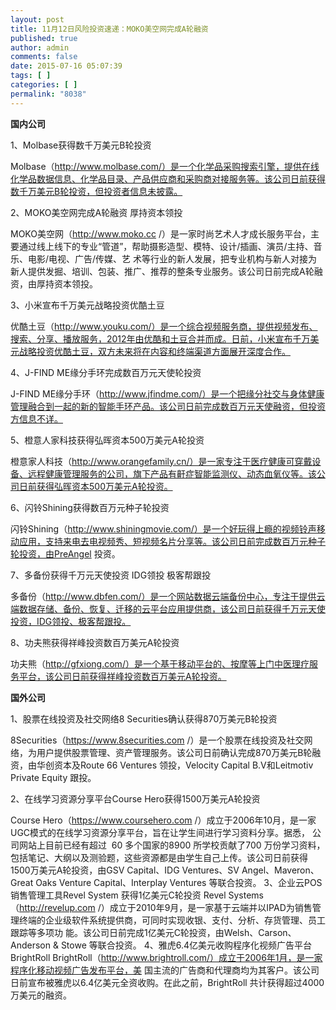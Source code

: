 ```yaml
---
layout: post
title: 11月12日风险投资速递：MOKO美空网完成A轮融资
published: true
author: admin
comments: false
date: 2015-07-16 05:07:39
tags: [ ]
categories: [ ]
permalink: "8038"
---
```



**国内公司**

1、Molbase获得数千万美元B轮投资

Molbase（http://www.molbase.com/）是一个化学品采购搜索引擎，提供在线化学品数据信息、化学品目录、产品供应商和采购商对接服务等。该公司日前获得数千万美元B轮投资，但投资者信息未披露。

2、MOKO美空网完成A轮融资 厚持资本领投

MOKO美空网（http://www.moko.cc /）是一家时尚艺术人才成长服务平台，主要通过线上线下的专业“管道”，帮助摄影造型、模特、设计/插画、演员/主持、音乐、电影/电视、广告/传媒、艺 术等行业的新人发展，把专业机构与新人对接为新人提供发掘、培训、包装、推广、推荐的整条专业服务。该公司日前完成A轮融资，由厚持资本领投。

3、小米宣布千万美元战略投资优酷土豆

优酷土豆（http://www.youku.com/）是一个综合视频服务商，提供视频发布、搜索、分享、播放服务，2012年由优酷和土豆合并而成。日前，小米宣布千万美元战略投资优酷土豆，双方未来将在内容和终端渠道方面展开深度合作。

4、J-FIND ME缘分手环完成数百万元天使轮投资

J-FIND ME缘分手环（http://www.jfindme.com/）是一个把缘分社交与身体健康管理融合到一起的新的智能手环产品。该公司日前完成数百万元天使融资，但投资方信息不详。

5、橙意人家科技获得弘晖资本500万美元A轮投资

橙意家人科技（http://www.orangefamily.cn/）是一家专注于医疗健康可穿戴设备、远程健康管理服务的公司，旗下产品有鼾症智能监测仪、动态血氧仪等。该公司日前获得弘晖资本500万美元A轮投资。

6、闪铃Shining获得数百万元种子轮投资

闪铃Shining（http://www.shiningmovie.com/）是一个好玩得上瘾的视频铃声移动应用，支持来电去电视频秀、短视频名片分享等。该公司日前完成数百万元种子轮投资，由PreAngel 投资。

7、多备份获得千万元天使投资 IDG领投 极客帮跟投

多备份（http://www.dbfen.com/）是一个网站数据云端备份中心，专注于提供云端数据存储、备份、恢复、迁移的云平台应用提供商，该公司日前获得千万元天使投资，IDG领投、极客帮跟投。

8、功夫熊获得祥峰投资数百万美元A轮投资

功夫熊（http://gfxiong.com/）是一个基于移动平台的、按摩等上门中医理疗服务平台，该公司日前获得祥峰投资数百万美元A轮投资。

**国外公司**

1、股票在线投资及社交网络8 Securities确认获得870万美元B轮投资

8Securities（https://www.8securities.com /）是一个股票在线投资及社交网络，为用户提供股票管理、资产管理服务。该公司日前确认完成870万美元B轮融资，由华创资本及Route 66 Ventures 领投，Velocity Capital B.V和Leitmotiv Private Equity 跟投。

2、在线学习资源分享平台Course Hero获得1500万美元A轮投资

Course Hero（https://www.coursehero.com /）成立于2006年10月，是一家UGC模式的在线学习资源分享平台，旨在让学生间进行学习资料分享。据悉， 公司网站上目前已经有超过  60 多个国家的8900 所学校贡献了700 万份学习资料，包括笔记、大纲以及测验题，这些资源都是由学生自己上传。该公司日前获得1500万美元A轮投资，由GSV Capital、IDG Ventures、SV Angel、Maveron、Great Oaks Venture Capital、Interplay Ventures 等联合投资。 3、企业云POS销售管理工具Revel System 获得1亿美元C轮投资 Revel Systems（http://revelup.com /）成立于2010年9月，是一家基于云端并以IPAD为销售管理终端的企业级软件系统提供商，可同时实现收银、支付、分析、存货管理、员工跟踪等多项功 能。该公司日前完成1亿美元C轮投资，由Welsh、Carson、Anderson & Stowe 等联合投资。 4、雅虎6.4亿美元收购程序化视频广告平台BrightRoll BrightRoll（http://www.brightroll.com/）成立于2006年1月，是一家程序化移动视频广告发布平台，美 国主流的广告商和代理商均为其客户。该公司日前宣布被雅虎以6.4亿美元全资收购。在此之前，BrightRoll 共计获得超过4000万美元的融资。